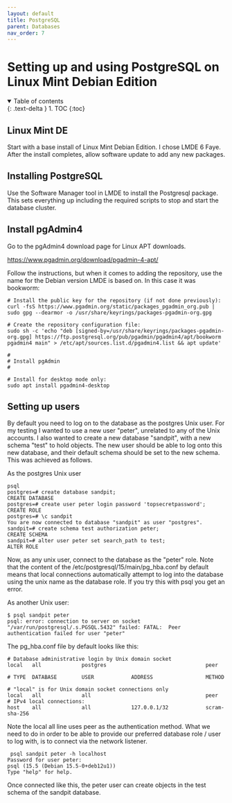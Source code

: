 ```yaml
---
layout: default
title: PostgreSQL
parent: Databases
nav_order: 7
---
```

# Setting up and using PostgreSQL on Linux Mint Debian Edition

<details open markdown="block">
  <summary>
    Table of contents
  </summary>
  {: .text-delta }
1. TOC
{:toc}
</details>

## Linux Mint DE

Start with a base install of Linux Mint Debian Edition. I chose LMDE 6 Faye. After the install completes, allow software update to add any new packages.

## Installing PostgreSQL

Use the Software Manager tool in LMDE to install the Postgresql package. This sets everything up including the required scripts to stop and start the database cluster. 

## Install pgAdmin4 

Go to the pgAdmin4 download page for Linux APT downloads.

https://www.pgadmin.org/download/pgadmin-4-apt/

Follow the instructions, but when it comes to adding the repository, use the name for the Debian version LMDE is based on. In this case it was bookworm:

```
# Install the public key for the repository (if not done previously):
curl -fsS https://www.pgadmin.org/static/packages_pgadmin_org.pub | sudo gpg --dearmor -o /usr/share/keyrings/packages-pgadmin-org.gpg

# Create the repository configuration file:
sudo sh -c 'echo "deb [signed-by=/usr/share/keyrings/packages-pgadmin-org.gpg] https://ftp.postgresql.org/pub/pgadmin/pgadmin4/apt/bookworm pgadmin4 main" > /etc/apt/sources.list.d/pgadmin4.list && apt update'

#
# Install pgAdmin
#

# Install for desktop mode only:
sudo apt install pgadmin4-desktop
```

## Setting up users

By default you need to log on to the database as the postgres Unix user. For my testing I wanted to use a new user "peter", unrelated to any of the Unix accounts. I also wanted to create a new database "sandpit", with a new schema "test" to hold objects. The new user should be able to log onto this new database, and their default schema should be set to the new schema. This was achieved as follows.

As the postgres Unix user

```
psql 
postgres=# create database sandpit;
CREATE DATABASE
postgres=# create user peter login password 'topsecretpassword';
CREATE ROLE
postgres=# \c sandpit
You are now connected to database "sandpit" as user "postgres".
sandpit=# create schema test authorization peter;
CREATE SCHEMA
sandpit=# alter user peter set search_path to test;
ALTER ROLE
```

Now, as any unix user, connect to the database as the "peter" role. Note that the content of the /etc/postgresql/15/main/pg_hba.conf by default means that local connections automatically attempt to log into the database using the unix name as the database role. If you try this with psql you get an error.

As another Unix user:

```
$ psql sandpit peter
psql: error: connection to server on socket "/var/run/postgresql/.s.PGSQL.5432" failed: FATAL:  Peer authentication failed for user "peter"
```

The pg_hba.conf file by default looks like this:

```
# Database administrative login by Unix domain socket
local   all             postgres                                peer

# TYPE  DATABASE        USER            ADDRESS                 METHOD

# "local" is for Unix domain socket connections only
local   all             all                                     peer
# IPv4 local connections:
host    all             all             127.0.0.1/32            scram-sha-256
```

Note the local all line uses peer as the authentication method. What we need to do in order to be able to provide our preferred database role / user to log with, is to connect via the network listener.

```
 psql sandpit peter -h localhost
Password for user peter: 
psql (15.5 (Debian 15.5-0+deb12u1))
Type "help" for help.
```

Once connected like this, the peter user can create objects in the test schema of the sandpit database.

